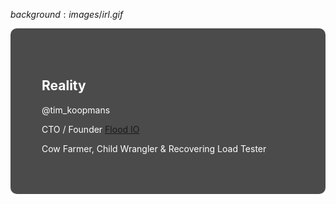 $background:images/irl.gif$

<div style="border-radius: 10px;background-color: rgba(0, 0, 0, 0.7); color: #fff; padding: 50px;">

## Reality

@tim_koopmans

CTO / Founder <a href="https://flood/io">Flood IO</a>

Cow Farmer, Child Wrangler & Recovering Load Tester
